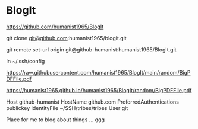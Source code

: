 # BlogIt

https://github.com/humanist1965/BlogIt

git clone git@github.com:humanist1965/blogit.git

git remote set-url origin git@github-humanist:humanist1965/BlogIt.git 

In ~/.ssh/config

https://raw.githubusercontent.com/humanist1965/BlogIt/main/random/BigPDFFile.pdf

https://humanist1965.github.io/humanist1965/BlogIt/random/BigPDFFile.pdf


Host github-humanist
  HostName github.com
  PreferredAuthentications publickey
  IdentityFile ~/SSH/tribes/tribes
  User git


Place for me  to blog about things ... ggg